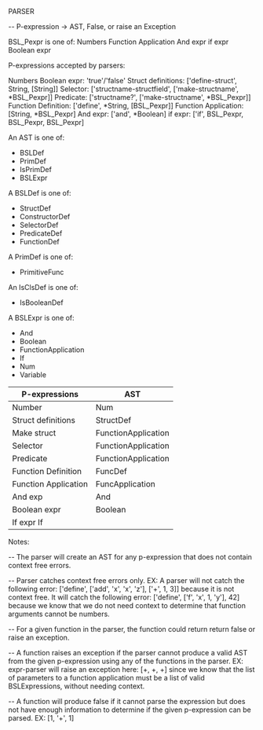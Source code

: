 PARSER

-- P-expression -> AST, False, or raise an Exception

BSL_Pexpr is one of:
Numbers
Function Application
And expr
if expr
Boolean expr

P-expressions accepted by parsers:

Numbers
Boolean expr: 'true'/'false'
Struct definitions: ['define-struct', String, [String]]
Selector: ['structname-structfield', ['make-structname', *BSL_Pexpr]] 
Predicate: ['structname?', ['make-structname', *BSL_Pexpr]]
Function Definition: ['define', *String, [BSL_Pexpr]] 
Function Application: [String, *BSL_Pexpr]
And expr: ['and', *Boolean]
if expr: ['if', BSL_Pexpr, BSL_Pexpr, BSL_Pexpr]

An AST is one of:
- BSLDef
- PrimDef
- IsPrimDef
- BSLExpr

A BSLDef is one of:
- StructDef
- ConstructorDef
- SelectorDef
- PredicateDef
- FunctionDef

A PrimDef is one of:
- PrimitiveFunc

An IsClsDef is one of:
- IsBooleanDef

A BSLExpr is one of:
- And
- Boolean
- FunctionApplication
- If
- Num
- Variable


|    P-expressions     |         AST         |
|----------------------|---------------------|
| Number               | Num                 |
| Struct definitions   | StructDef           |
| Make struct          | FunctionApplication |
| Selector             | FunctionApplication |
| Predicate            | FunctionApplication |
| Function Definition  | FuncDef             |
| Function Application | FuncApplication     |
| And exp              | And                 |
| Boolean expr         | Boolean             |
| If expr If           |                     |


Notes:

-- The parser will create an AST for any p-expression that does not contain context free errors.

-- Parser catches context free errors only.
   EX: A parser will not catch the following error: ['define', ['add', 'x', 'x', 'z'], ['+', 1, 3]]
       because it is not context free. It will catch the following error: ['define', ['f', 'x', 1, 'y'], 42]
       because we know that we do not need context to determine that function arguments cannot be numbers.

-- For a given function in the parser, the function could return  return false or raise an exception.

-- A function raises an exception if the parser cannot produce a valid AST from the given p-expression using any
    of the functions in the parser.
    EX: expr-parser will raise an exception here: [+, +, +] since we know that the list of parameters to a function
        application must be a list of valid BSLExpressions, without needing context.

-- A function will produce false if it cannot parse the expression but does not have enough information to determine
   if the given p-expression can be parsed.
   EX: [1, '+', 1]



